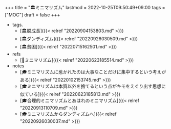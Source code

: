 +++
title = "🏛ミニマリズム"
lastmod = 2022-10-25T09:50:49+09:00
tags = ["MOC"]
draft = false
+++

-   tags.
    -   [🏛脱成長]({{< relref "20220904153803.md" >}})
    -   [🏛ダンディズム]({{< relref "20220926030509.md" >}})
    -   [🏛貧困]({{< relref "20220715162501.md" >}})
-   refs
    -   [📝ミニマリズム]({{< relref "20220623185514.md" >}})
-   notes
    -   [🎓ミニマリズムに惹かれたのは大事なことだけに集中するという考えがある]({{< relref "20220102153745.md" >}})
    -   [🎓ミニマリズムは本質以外を捨てるという点がキモをえぐり出す思想に似ている]({{< relref "20220623185813.md" >}})
    -   [🎓合理的ミニマリズムとあはれのミニマリズム]({{< relref "20220913110709.md" >}})
    -   [🎓ミニマリズムからダンディズムへ]({{< relref "20220926030037.md" >}})
